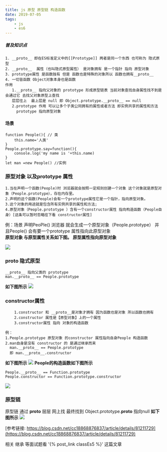 ```yaml
---
title: js 原型 原型链 构造函数
date: 2019-07-05
tags:
	- js
	- es6
---
```

##### 普及知识点
    1. __proto__ 即在ES标准定义中的[[Prototype]] 两者是同一个东西 也可称为 隐式原型
    2. __proto__  属性（也叫隐式原型属性） 是对象拥有 是一个指针 指向 原型对象
    3. prototype属性 是函数独有 但是 函数也是特殊的对象所以 函数也拥有__proto__  
    4. 一切皆函数 Object对象本身也是函数
    作用
       1.__proto__ 指向父对象的 prototype 形成原型链表 当前对象查找自身属性找不到是会通过它 去找父对象原型上查找
       层层往上  最上层是 null 即 Object.prototype.__proto__ == null
       2.prototype 作用 可以让多个子类公同拥有的属性或者方法 即实例共享的属性和方法
         prototype 指向原型对象 
#### 场景
    function People(){ // 类
        this.name='人类'
    } 
    People.prototype.say=function(){
        console.log('my name is '+this.name)
    }
    let man =new People() //实例 
### 原型对象 以及prototype 属性
    1.当在声明一个函数(People)时 浏览器就会按照一定规则创建一个对象 这个对象就是原型对象（People.prototype），存在内存里。
    2.声明的这个函数(People)会有一个prototype属性它是一个指针，指向原型对象。
    3.这个对象的用途就是包含所有实例共享的属性和方法;
    4.原型对象（People.prototype ）含有一个constructor属性 指向构造函数（People自身）[这条可以暂时忽略往下看 constructor属性]
例：场景 声明PeoPle() 浏览器 就会生成一个原型对象（People.prototype） 并且People() 会有要一个prototype 属性指向此原型对象    
**原型对象 与原型属性关系如下图。 原型属性指向原型对象** 


![](/img/class/prototype_only.png)
### __proto__ 隐式原型
    __proto__ 指向父类的 prototype
    man.__proto__ == People.prototype
**如下图所示** 
![](/img/class/constructorExtends.png)
### constructor属性
```$xslt
    1.constructor 和 __proto__是对象才拥有 因为函数也是对象 所以函数也拥有
    2.constructor 属性是【原型对象】上的一个属性 
    3.constructor属性 指向 对象的构造函数
```
    例：
    1.People.prototype 原型对象 的constructor 属性指向自身People 构造函数
    2.man自身是没有 constructor 的 是通过继承而来 
      man.__proto__ == People.prototype
      即 man.__proto__.constructor 
**如下图所示**
![](/img/class/constructorExtends.png)
**People的构造函数如下图所示**

    People.__proto__ == Function.prototype
    People.constructor == Function.prototype.constructor
    
![](/img/class/constructor1.png)
### 原型链
原型链 通过 __proto__ 层层 网上找 最终找到 Object.prototype.__proto__ 指向null
**如下图所示**
![](/img/class/prototypes.png)

[参考链接: https://blog.csdn.net/cc18868876837/article/details/81211729](https://blog.csdn.net/cc18868876837/article/details/81211729) 

相关 继承 等面试题看 '{% post_link classEs5 %}' 这篇文章
